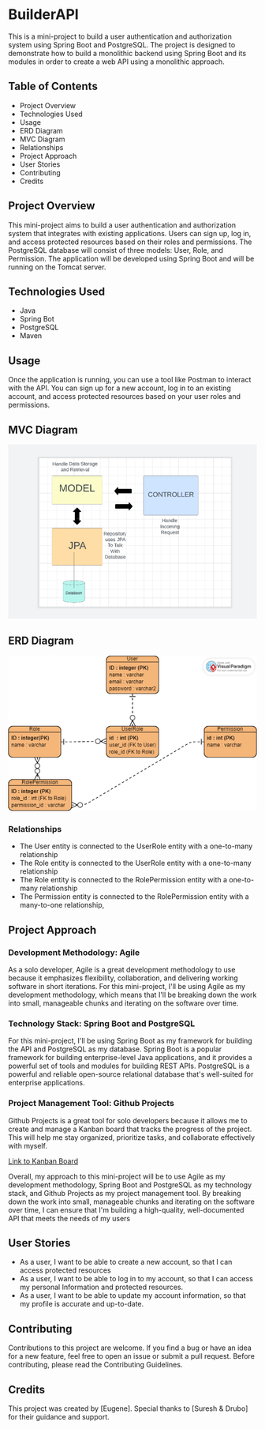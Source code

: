 
# BuilderAPI
This is a mini-project to build a user authentication and authorization system using Spring Boot and PostgreSQL. The project is designed to demonstrate how to build a monolithic backend using Spring Boot and its modules in order to create a web API using a monolithic approach.

## Table of Contents
- Project Overview
- Technologies Used
- Usage
- ERD Diagram
- MVC Diagram
- Relationships
- Project Approach
- User Stories
- Contributing 
- Credits


## Project Overview
This mini-project aims to build a user authentication and authorization system that integrates with existing applications. Users can sign up, log in, and access protected resources based on their roles and permissions. The PostgreSQL database will consist of three models: User, Role, and Permission. The application will be developed using Spring Boot and will be running on the Tomcat server.

## Technologies Used 
- Java 
- Spring Bot 
- PostgreSQL 
- Maven

## Usage
Once the application is running, you can use a tool like Postman to interact with the API. You can sign up for a new account, log in to an existing account, and access protected resources based on your user roles and permissions.




## MVC Diagram
![MVC diagram](images/MVC.png)

## ERD Diagram 
![ERD diagram](images/ERD.png)


### Relationships 
- The User entity is connected to the UserRole entity with a one-to-many relationship
- The Role entity is connected to the UserRole entity with a one-to-many relationship
- The Role entity is connected to the RolePermission entity with a one-to-many relationship
- The Permission entity is connected to the RolePermission entity with a many-to-one relationship,

## Project Approach
### Development Methodology: Agile

As a solo developer, Agile is a great development methodology to use because it emphasizes flexibility, collaboration, and delivering working software in short iterations. For this mini-project, I'll be using Agile as my development methodology, which means that I'll be breaking down the work into small, manageable chunks and iterating on the software over time.

### Technology Stack: Spring Boot and PostgreSQL

For this mini-project, I'll be using Spring Boot as my framework for building the API and PostgreSQL as my database. Spring Boot is a popular framework for building enterprise-level Java applications, and it provides a powerful set of tools and modules for building REST APIs. PostgreSQL is a powerful and reliable open-source relational database that's well-suited for enterprise applications.

### Project Management Tool: Github Projects

Github Projects is a great tool for solo developers because it allows me to create and manage a Kanban board that tracks the progress of the project. This will help me stay organized, prioritize tasks, and collaborate effectively with myself.

[Link to Kanban Board](https://github.com/users/builde7b0b/projects/2)

Overall, my approach to this mini-project will be to use Agile as my development methodology, Spring Boot and PostgreSQL as my technology stack, and Github Projects as my project management tool. By breaking down the work into small, manageable chunks and iterating on the software over time, I can ensure that I'm building a high-quality, well-documented API that meets the needs of my users

## User Stories 
- As a user, I want to be able to create a new account, so that I can access protected resources
- As a user, I want to be able to log in to my account, so that I can access my personal Information and protected resources.
- As a user, I want to be able to update my account information, so that my profile is accurate and up-to-date.




## Contributing 
Contributions to this project are welcome. If you find a bug or have an idea for a new feature, feel free to open an issue or submit a pull request. Before contributing, please read the Contributing Guidelines.

## Credits
This project was created by [Eugene]. Special thanks to [Suresh & Drubo] for their guidance and support.



